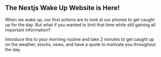 ## The Nextjs Wake Up Website is Here!

When we wake up, our first actions are to look at our phones to get caught up for the day. But what if you wanted to limit that time while still gaining all important information?

Introduce this to your morning routine and take 2 minutes to get caught up on the weather, stocks, news, and have a quote to motivate you throughout the day.
